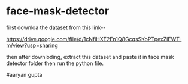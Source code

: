 # face-mask-detector

first downloa the dataset from this link--

https://drive.google.com/file/d/1cNfiHXE2En1Q8GcqsSKoPTpexZlEWT-m/view?usp=sharing

then after downloding, extract this dataset and paste it in face mask detector folder then run the python file.

#aaryan gupta
